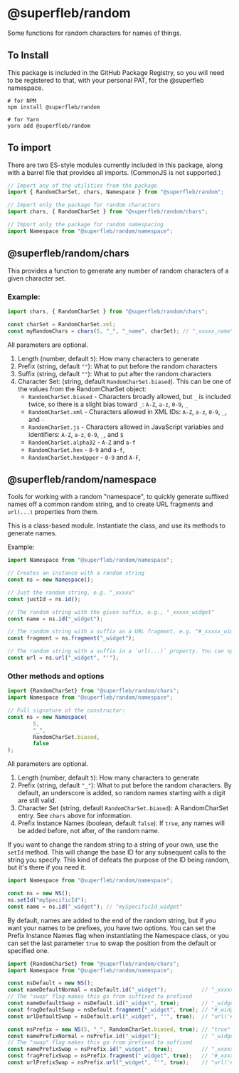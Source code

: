 # @superfleb/random

Some functions for random characters for names of things.

## To Install

This package is included in the GitHub Package Registry, so you will need to be registered
to that, with your personal PAT, for the @superfleb namespace.

```shell
# for NPM
npm install @superfleb/random

# for Yarn
yarn add @superfleb/random
```

## To import

There are two ES-style modules currently included in this package, along with a barrel file that provides all imports.
(CommonJS is not supported.)

```javascript
// Import any of the utilities from the package
import { RandomCharSet, chars, Namespace } from "@superfleb/random";

// Import only the package for random characters
import chars, { RandomCharSet } from "@superfleb/random/chars";

// Import only the package for random namespacing
import Namespace from "@superfleb/random/namespace";
```

## @superfleb/random/chars

This provides a function to generate any number of random characters of a given character set.

### Example:
```javascript
import chars, { RandomCharSet } from "@superfleb/random/chars";

const charSet = RandomCharSet.xml;
const myRandomChars = chars(5, "_", "_name", charSet); // "_xxxxx_name"
```

All parameters are optional.

1. Length (number, default `5`): How many characters to generate
2. Prefix (string, default `""`): What to put before the random characters
3. Suffix (string, default `""`): What to put after the random characters
4. Character Set: (string, default `RandomCharSet.biased`). This can be one of the values from the RandomCharSet object:
   * `RandomCharSet.biased` - Characters broadly allowed, but `_` is included twice, so there is a slight bias toward `_`: `A-Z`, `a-z`, `0-9`, `_`
   * `RandomCharSet.xml` - Characters allowed in XML IDs: `A-Z`, `a-z`, `0-9`, `_`, and `-`
   * `RandomCharSet.js` - Characters allowed in JavaScript variables and identifiers: `A-Z`, `a-z`, `0-9`, `_`, and `$`
   * `RandomCharSet.alpha32` - `A-Z` and `a-f`
   * `RandomCharSet.hex` - `0-9` and `a-f`,
   * `RandomCharSet.hexUpper` - `0-9` and `A-F`,

## @superfleb/random/namespace

Tools for working with a random "namespace", to quickly generate suffixed names off a common random string, and to
create URL fragments and `url(...)` properties from them.

This is a class-based module. Instantiate the class, and use its methods to generate names.

Example:

```javascript
import Namespace from "@superfleb/random/namespace";

// Creates an instance with a random string
const ns = new Namespace();

// Just the random string, e.g. "_xxxxx"
const justId = ns.id();

// The random string with the given suffix, e.g., "_xxxxx_widget"
const name = ns.id("_widget");

// The random string with a suffix as a URL fragment, e.g. "#_xxxxx_widget"
const fragment = ns.fragment("_widget");

// The random string with a suffix in a `url(...)` property. You can specify the quote type to use, or omit that to use a single quote.
const url = ns.url("_widget", "'");
```

### Other methods and options

```javascript
import {RandomCharSet} from "@superfleb/random/chars";
import Namespace from "@superfleb/random/namespace";

// Full signature of the constructor:
const ns = new Namespace(
        5,
        "_",
        RandomCharSet.biased,
        false
);
```

All parameters are optional.

1. Length (number, default `5`): How many characters to generate
2. Prefix (string, default `"_"`): What to put before the random characters. By default, an underscore is added, so random names starting with a digit are still valid.
3. Character Set (string, default `RandomCharSet.biased`): A RandomCharSet entry. See `chars` above for information.
4. Prefix Instance Names (boolean, default `false`): If `true`, any names will be added before, not after, of the random name.

If you want to change the random string to a string of your own, use the `setId` method. This will change the base ID
for any subsequent calls to the string you specify. This kind of defeats the purpose of the ID being random, but
it's there if you need it.

```javascript
import Namespace from "@superfleb/random/namespace";

const ns = new NS();
ns.setId("mySpecificId");
const name = ns.id("_widget"); // "mySpecificId_widget"
```

By default, names are added to the end of the random string, but if you want your names to be prefixes, you have two
options. You can set the Prefix Instance Names flag when instantiating the Namespace class, or you can set the last
parameter `true` to swap the position from the default or specified one.

```javascript
import {RandomCharSet} from "@superfleb/random/chars";
import Namespace from "@superfleb/random/namespace";

const nsDefault = new NS();
const nameDefaultNormal = nsDefault.id("_widget");           // "_xxxxx_widget"
// The "swap" flag makes this go from suffixed to prefixed
const nameDefaultSwap = nsDefault.id("_widget", true);       // "_widget_xxxxx"
const fragDefaultSwap = nsDefault.fragment("_widget", true); // "#_widget_xxxxx"
const urlDefaultSwap = nsDefault.url("_widget", "'", true);  // "url('#_widget_xxxxx')"

const nsPrefix = new NS(5, "_", RandomCharSet.biased, true); // "true" makes this one prefix, not suffix, by default.
const namePrefixNormal = nsPrefix.id("_widget");             // "_widget_xxxxx"
// The "swap" flag makes this go from prefixed to suffixed
const namePrefixSwap = nsPrefix.id("_widget", true);         // "_xxxxx_widget"
const fragPrefixSwap = nsPrefix.fragment("_widget", true);   // "#_xxxxx_widget"
const urlPrefixSwap = nsPrefix.url("_widget", "'", true);    // "url('#_xxxxx_widget')"
```
